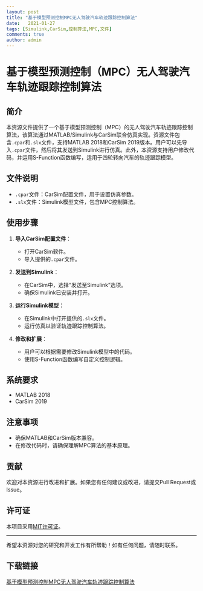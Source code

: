 ```yaml
---
layout: post
title: "基于模型预测控制MPC无人驾驶汽车轨迹跟踪控制算法"
date:   2021-01-27
tags: [Simulink,CarSim,控制算法,MPC,文件]
comments: true
author: admin
---
```

# 基于模型预测控制（MPC）无人驾驶汽车轨迹跟踪控制算法

## 简介

本资源文件提供了一个基于模型预测控制（MPC）的无人驾驶汽车轨迹跟踪控制算法，该算法通过MATLAB/Simulink与CarSim联合仿真实现。资源文件包含`.cpar`和`.slx`文件，支持MATLAB 2018和CarSim 2019版本。用户可以先导入`.cpar`文件，然后将其发送到Simulink进行仿真。此外，本资源支持用户修改代码，并运用S-Function函数编写，适用于四轮转向汽车的轨迹跟踪模型。

## 文件说明

- `.cpar`文件：CarSim配置文件，用于设置仿真参数。
- `.slx`文件：Simulink模型文件，包含MPC控制算法。

## 使用步骤

1. **导入CarSim配置文件**：
   - 打开CarSim软件。
   - 导入提供的`.cpar`文件。

2. **发送到Simulink**：
   - 在CarSim中，选择“发送至Simulink”选项。
   - 确保Simulink已安装并打开。

3. **运行Simulink模型**：
   - 在Simulink中打开提供的`.slx`文件。
   - 运行仿真以验证轨迹跟踪控制算法。

4. **修改和扩展**：
   - 用户可以根据需要修改Simulink模型中的代码。
   - 使用S-Function函数编写自定义控制逻辑。

## 系统要求

- MATLAB 2018
- CarSim 2019

## 注意事项

- 确保MATLAB和CarSim版本兼容。
- 在修改代码时，请确保理解MPC算法的基本原理。

## 贡献

欢迎对本资源进行改进和扩展。如果您有任何建议或改进，请提交Pull Request或Issue。

## 许可证

本项目采用[MIT许可证](LICENSE)。

---

希望本资源对您的研究和开发工作有所帮助！如有任何问题，请随时联系。

## 下载链接

[基于模型预测控制MPC无人驾驶汽车轨迹跟踪控制算法](https://pan.quark.cn/s/792ffaea9e88)